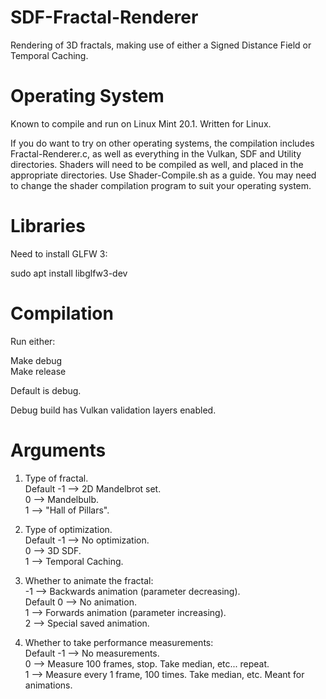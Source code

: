# SDF-Fractal-Renderer
Rendering of 3D fractals, making use of either a Signed Distance Field or Temporal Caching.

# Operating System
Known to compile and run on Linux Mint 20.1. Written for Linux.

If you do want to try on other operating systems, the compilation includes Fractal-Renderer.c, as
well as everything in the Vulkan, SDF and Utility directories. Shaders will need to be compiled
as well, and placed in the appropriate directories. Use Shader-Compile.sh as a guide. You may need
to change the shader compilation program to suit your operating system.

# Libraries
Need to install GLFW 3:

sudo apt install libglfw3-dev

# Compilation
Run either:

Make debug  
Make release

Default is debug.

Debug build has Vulkan validation layers enabled.

# Arguments
1. Type of fractal.  
Default	-1 --> 2D Mandelbrot set.  
	 0 --> Mandelbulb.  
	 1 --> "Hall of Pillars".

2. Type of optimization.  
Default	-1 --> No optimization.  
	 0 --> 3D SDF.  
	 1 --> Temporal Caching.

3. Whether to animate the fractal:  
	-1 --> Backwards animation (parameter decreasing).  
Default	 0 --> No animation.  
	 1 --> Forwards animation (parameter increasing).  
	 2 --> Special saved animation.

4. Whether to take performance measurements:  
Default	-1 --> No measurements.  
	 0 --> Measure 100 frames, stop. Take median, etc... repeat.  
	 1 --> Measure every 1 frame, 100 times. Take median, etc. Meant for animations.
